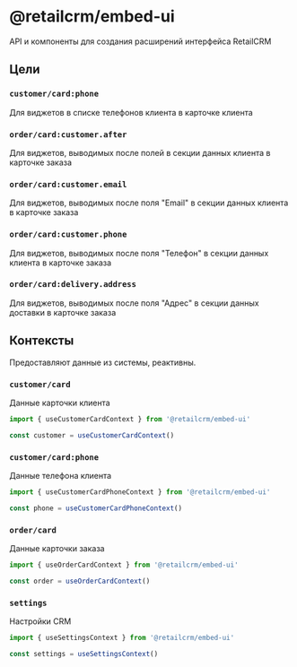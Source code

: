 # @retailcrm/embed-ui
API и компоненты для создания расширений интерфейса RetailCRM

## Цели

### `customer/card:phone`

Для виджетов в списке телефонов клиента в карточке клиента

### `order/card:customer.after`

Для виджетов, выводимых после полей в секции данных клиента в карточке заказа

### `order/card:customer.email`

Для виджетов, выводимых после поля "Email" в секции данных  клиента в карточке заказа

### `order/card:customer.phone`

Для виджетов, выводимых после поля "Телефон" в секции данных клиента в карточке заказа

### `order/card:delivery.address`

Для виджетов, выводимых после поля "Адрес" в секции данных доставки в карточке заказа

## Контексты

Предоставляют данные из системы, реактивны.

### `customer/card`

Данные карточки клиента

```typescript
import { useCustomerCardContext } from '@retailcrm/embed-ui'

const customer = useCustomerCardContext()
```

### `customer/card:phone`

Данные телефона клиента

```typescript
import { useCustomerCardPhoneContext } from '@retailcrm/embed-ui'

const phone = useCustomerCardPhoneContext()
```

### `order/card`

Данные карточки заказа

```typescript
import { useOrderCardContext } from '@retailcrm/embed-ui'

const order = useOrderCardContext()
```

### `settings`

Настройки CRM

```typescript
import { useSettingsContext } from '@retailcrm/embed-ui'

const settings = useSettingsContext()
```
